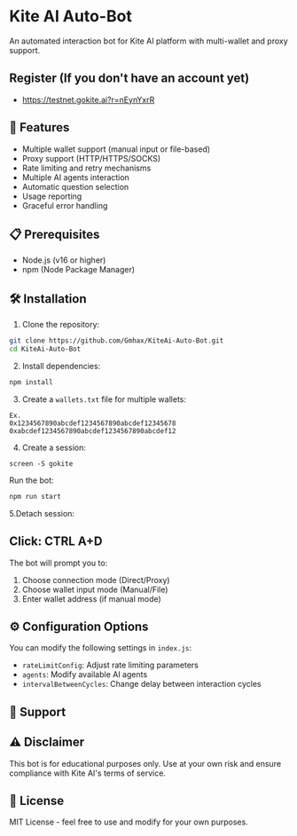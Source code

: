 # Kite AI Auto-Bot

An automated interaction bot for Kite AI platform with multi-wallet and proxy support.

## Register (If you don't have an account yet)

- https://testnet.gokite.ai?r=nEynYxrR

## 🌟 Features

- Multiple wallet support (manual input or file-based)
- Proxy support (HTTP/HTTPS/SOCKS)
- Rate limiting and retry mechanisms
- Multiple AI agents interaction
- Automatic question selection
- Usage reporting
- Graceful error handling

## 📋 Prerequisites

- Node.js (v16 or higher)
- npm (Node Package Manager)

## 🛠️ Installation

1. Clone the repository:
```bash
git clone https://github.com/Gmhax/KiteAi-Auto-Bot.git
cd KiteAi-Auto-Bot
```

2. Install dependencies:
```bash
npm install
```

3. Create a `wallets.txt` file for multiple wallets:
```
Ex.
0x1234567890abcdef1234567890abcdef12345678
0xabcdef1234567890abcdef1234567890abcdef12
```
4. Create a session:
```
screen -S gokite
```

Run the bot:
```bash
npm run start
```

5.Detach session:
## Click: CTRL A+D






The bot will prompt you to:
1. Choose connection mode (Direct/Proxy)
2. Choose wallet input mode (Manual/File)
3. Enter wallet address (if manual mode)

## ⚙️ Configuration Options

You can modify the following settings in `index.js`:

- `rateLimitConfig`: Adjust rate limiting parameters
- `agents`: Modify available AI agents
- `intervalBetweenCycles`: Change delay between interaction cycles

## 📢 Support



## ⚠️ Disclaimer

This bot is for educational purposes only. Use at your own risk and ensure compliance with Kite AI's terms of service.

## 📜 License

MIT License - feel free to use and modify for your own purposes.
